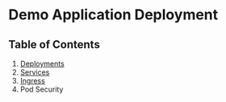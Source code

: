 # Demo Application Deployment

## Table of Contents
1. [Deployments](01_deployments.md)
2. [Services](02_services.md)
3. [Ingress](03_ingress.md)
4. Pod Security